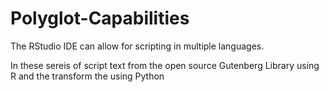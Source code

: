 # Polyglot-Capabilities
The RStudio IDE can allow for scripting in multiple languages.


In these sereis of script text from the open source Gutenberg Library using R and the transform the using Python
